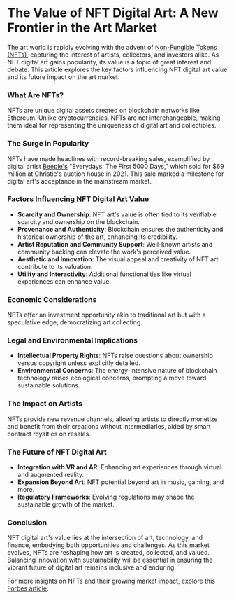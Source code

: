 # The Value of NFT Digital Art: A New Frontier in the Art Market

The art world is rapidly evolving with the advent of [Non-Fungible Tokens (NFTs)](https://en.wikipedia.org/wiki/Non-fungible_token), capturing the interest of artists, collectors, and investors alike. As NFT digital art gains popularity, its value is a topic of great interest and debate. This article explores the key factors influencing NFT digital art value and its future impact on the art market.

### What Are NFTs?

NFTs are unique digital assets created on blockchain networks like Ethereum. Unlike cryptocurrencies, NFTs are not interchangeable, making them ideal for representing the uniqueness of digital art and collectibles. 

### The Surge in Popularity

NFTs have made headlines with record-breaking sales, exemplified by digital artist [Beeple's](https://www.beeple-crap.com/) "Everydays: The First 5000 Days," which sold for $69 million at Christie's auction house in 2021. This sale marked a milestone for digital art's acceptance in the mainstream market.

### Factors Influencing NFT Digital Art Value

- **Scarcity and Ownership**: NFT art's value is often tied to its verifiable scarcity and ownership on the blockchain.
- **Provenance and Authenticity**: Blockchain ensures the authenticity and historical ownership of the art, enhancing its credibility.
- **Artist Reputation and Community Support**: Well-known artists and community backing can elevate the work's perceived value.
- **Aesthetic and Innovation**: The visual appeal and creativity of NFT art contribute to its valuation.
- **Utility and Interactivity**: Additional functionalities like virtual experiences can enhance value.

### Economic Considerations

NFTs offer an investment opportunity akin to traditional art but with a speculative edge, democratizing art collecting.

### Legal and Environmental Implications

- **Intellectual Property Rights**: NFTs raise questions about ownership versus copyright unless explicitly detailed.
- **Environmental Concerns**: The energy-intensive nature of blockchain technology raises ecological concerns, prompting a move toward sustainable solutions.

### The Impact on Artists

NFTs provide new revenue channels, allowing artists to directly monetize and benefit from their creations without intermediaries, aided by smart contract royalties on resales.

### The Future of NFT Digital Art

- **Integration with VR and AR**: Enhancing art experiences through virtual and augmented reality.
- **Expansion Beyond Art**: NFT potential beyond art in music, gaming, and more.
- **Regulatory Frameworks**: Evolving regulations may shape the sustainable growth of the market.

### Conclusion

NFT digital art's value lies at the intersection of art, technology, and finance, embodying both opportunities and challenges. As this market evolves, NFTs are reshaping how art is created, collected, and valued. Balancing innovation with sustainability will be essential in ensuring the vibrant future of digital art remains inclusive and enduring.

For more insights on NFTs and their growing market impact, explore this [Forbes article](https://www.forbes.com/sites/ninabambysheva/2021/03/05/how-nfts-are-creating-an-explosion-of-digital-art-pushing-borders-with-blockchain/?sh=3e2c1a6b1b04).